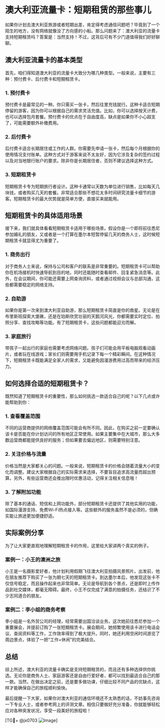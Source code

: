 # 澳大利亚流量卡：短期租赁的那些事儿

如果你计划去澳大利亚旅游或者短期出差，肯定得考虑通信问题吧？毕竟到了一个陌生的地方，没有网络就像没了方向感的小船。那么问题来了：澳大利亚的流量卡支持短期租赁吗？答案是：当然支持！不过，这背后可有不少门道值得我们好好聊聊。

## 澳大利亚流量卡的基本类型

首先，咱们得知道澳大利亚的流量卡大致分为哪几种类型。一般来说，主要有三种：预付费卡、后付费卡和短期租赁卡。

### 1. 预付费卡
预付费卡是最常见的一种。你只需买一张卡，然后往里充钱就行。这种卡适合短期停留的游客，因为你可以根据自己的需求灵活充值。比如，你可以选择按天计费，也可以选择包月套餐。预付费卡的优点在于自由度高，缺点是如果你不小心超支了，可能需要额外补缴费用。

### 2. 后付费卡
后付费卡适合长期居住或工作的人群。你需要先申请一张卡，然后每个月根据你的使用情况支付账单。这种方式对于游客来说不太友好，因为它涉及复杂的签约过程以及对当地银行账户的要求。除非你是长期居住者，否则不建议选择这种方式。

### 3. 短期租赁卡
短期租赁卡专为短期旅行者设计。这种卡通常以天数为单位进行销售，比如每天几块钱，或者购买几天的套餐。非常适合那些不想花太多时间研究流量卡细节的游客。短期租赁卡的最大优势就是简单方便，直接买来就能用。

## 短期租赁卡的具体适用场景

接下来，我们就具体看看短期租赁卡适用于哪些场景。假设你是一个即将前往悉尼参加婚礼的朋友，又或者是一个打算在墨尔本短暂停留几天的商务人士，这时候短期租赁卡就显得尤为重要了。

### 1. 商务出行
对于商务人士来说，保持与公司和客户的联系是非常重要的。短期租赁卡可以帮助你在机场接机时快速导航到目的地，同时还能随时查看邮件、回复紧急消息等。此外，在会议期间，你可能还需要上网查询资料，或者通过视频会议与总部沟通，这些都需要稳定的网络支持。

### 2. 自助游
如果你是第一次来到澳大利亚自助游，那么短期租赁卡简直是你的救星。无论是在布里斯班探索大堡礁，还是在珀斯欣赏壮丽的天鹅河风光，你都需要实时定位、拍照分享、查找攻略等功能。有了短期租赁卡，这些问题都能迎刃而解。

### 3. 家庭旅行
带孩子一起出行的家庭也需要考虑网络问题。孩子们可能会用平板电脑观看动画片，或者玩在线游戏；家长们则需要用手机记录下每一个精彩瞬间。在这种情况下，短期租赁卡既能满足全家人的需求，又能避免因漫游费用过高而带来的经济压力。

## 如何选择合适的短期租赁卡？

既然知道了短期租赁卡的重要性，那么如何挑选一款适合自己的呢？以下几点或许能帮助到你：

### 1. 查看覆盖范围
不同的运营商提供的网络覆盖范围可能会有所不同。因此，在购买之前一定要确认该卡是否能在你计划访问的所有地区正常使用。如果主要集中在大城市，那么大多数运营商都能提供良好的服务；但如果要去偏远地区，则需要特别注意。

### 2. 关注价格与流量
价格当然是大家都关心的问题。一般来说，短期租赁卡的价格会随着流量大小的变化而调整。建议大家根据自己的实际需求来选择，不要盲目追求高流量而超出预算。另外，有些运营商还会推出限时优惠活动，记得关注相关信息哦！

### 3. 了解附加功能
除了基本的通话、短信和上网功能外，部分短期租赁卡还提供了其他实用的功能，如国际漫游支持、免费Wi-Fi热点接入等。这些额外的服务虽然不是必须的，但确实能让旅途更加便捷舒适。

## 实际案例分享

为了让大家更直观地理解短期租赁卡的作用，这里给大家讲两个真实的例子。

### 案例一：小王的澳洲之旅
小王是一名摄影爱好者，他计划利用假期飞往澳大利亚拍摄风景照片。出发前，他在朋友推荐下购买了一张为期七天的短期租赁卡。到达墨尔本后，他发现这张卡不仅信号稳定，而且操作起来也非常简单。无论是导航到各个景点，还是即时上传作品到社交媒体，都毫无障碍。最终，小王不仅完成了满意的拍摄任务，还结识了不少志同道合的朋友。

### 案例二：李小姐的商务考察
李小姐是一名外贸公司的经理，经常需要出国洽谈业务。这次她前往悉尼参加一个重要展会，并提前订购了一张短期租赁卡。展会期间，她频繁使用该卡进行电话会议、查阅资料等工作，工作效率得到了极大提升。同时，她还利用空闲时间游览了周边景点，体验了一把“工作+休闲”的完美结合。

## 总结

综上所述，澳大利亚的流量卡确实是支持短期租赁的，而且还有多种选择供你挑选。无论你是商务人士、家庭游客还是自由行爱好者，都可以找到最适合自己的那一款。当然，在做出决定之前，还是要多做功课，仔细比较不同产品的优缺点，这样才能确保自己的旅程顺利愉快。

最后提醒一下大家，如果你对澳大利亚的通信环境还不太熟悉的话，不妨事先咨询一下专业人士，或者参考网上的评测文章。相信只要做好充分准备，你就能够轻松应对各种突发状况，享受一段美好的旅程啦！

[TG💪+ @jx0703 ![Image](https://github.com/user-attachments/assets/dbca1d08-cadb-493c-b0ec-ad6f7a83f270)]